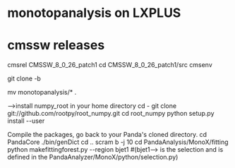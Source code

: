 # monotopanalysis on LXPLUS
# cmssw releases
cmsrel CMSSW_8_0_26_patch1
cd CMSSW_8_0_26_patch1/src
cmsenv

git clone -b 

mv monotopanalysis/*  .

-->install numpy_root in your home directory
cd -
git clone git://github.com/rootpy/root_numpy.git
cd root_numpy
python setup.py install --user

Compile the packages, go back to your Panda's cloned directory.
cd PandaCore
./bin/genDict
cd ..
scram b -j 10
cd PandaAnalysis/MonoX/fitting
python makefittingforest.py --region bjet1 #(bjet1--> is  the selection and is defined in the  PandaAnalyzer/MonoX/python/selection.py)
